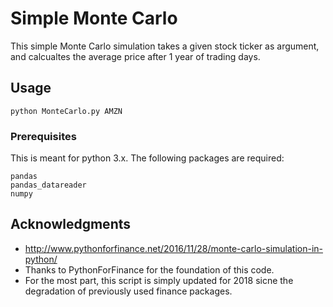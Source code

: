 # Simple Monte Carlo

This simple Monte Carlo simulation takes a given stock ticker as argument, and calcualtes the average price after 1 year of trading days. 

## Usage

```
python MonteCarlo.py AMZN
```

### Prerequisites

This is meant for python 3.x. The following packages are required:

```
pandas
pandas_datareader
numpy
```

## Acknowledgments

* http://www.pythonforfinance.net/2016/11/28/monte-carlo-simulation-in-python/
* Thanks to PythonForFinance for the foundation of this code.
* For the most part, this script is simply updated for 2018 sicne the degradation of previously used finance packages.

